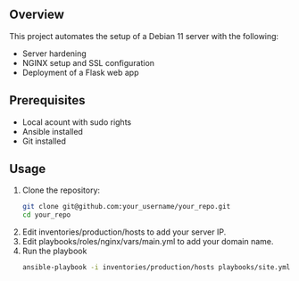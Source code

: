 ## Overview
This project automates the setup of a Debian 11 server with the following:
- Server hardening
- NGINX setup and SSL configuration
- Deployment of a Flask web app
## Prerequisites
- Local acount with sudo rights
- Ansible installed
- Git installed

## Usage
1. Clone the repository:
   ```bash
   git clone git@github.com:your_username/your_repo.git
   cd your_repo
2. Edit inventories/production/hosts to add your server IP.
3. Edit playbooks/roles/nginx/vars/main.yml to add your domain name.
4. Run the playbook
    ```bash
    ansible-playbook -i inventories/production/hosts playbooks/site.yml

